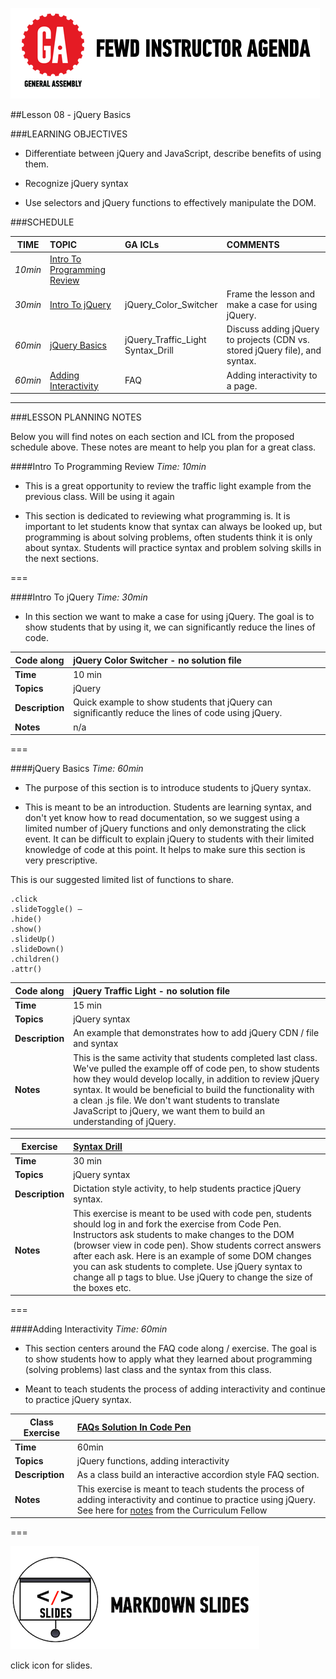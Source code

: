 ![GeneralAssemb.ly](../../img/icons/instr_agenda.png)


##Lesson 08 - jQuery Basics


###LEARNING OBJECTIVES

*	Differentiate between jQuery and JavaScript, describe benefits of using them. 

*	Recognize jQuery syntax

*	Use selectors and jQuery functions to effectively manipulate the DOM.


###SCHEDULE

| TIME        | TOPIC| GA ICLs| COMMENTS |
| ------------- |:-------------|:-------------------|:----------------|
| _10min_ | [Intro To Programming Review]() | | |
| _30min_ | [Intro To jQuery]() | jQuery_Color_Switcher| Frame the lesson and make a case for using jQuery. |
| _60min_ | [jQuery Basics]() | jQuery_Traffic_Light <br> Syntax_Drill | Discuss adding jQuery to projects (CDN vs. stored jQuery file), and syntax. |
| _60min_ | [Adding Interactivity]() | FAQ | Adding interactivity to a page. |

---

###LESSON PLANNING NOTES

Below you will find notes on each section and ICL from the proposed schedule above. These notes are  meant to help you plan for a great class.


####Intro To Programming Review 
_Time: 10min_

*	This is a great opportunity to review the traffic light example from the previous class. Will be using it again

*	This section is dedicated to reviewing what programming is. It is important to let students know that syntax can always be looked up, but programming is about solving problems, often students think it is only about syntax. Students will practice syntax and problem solving skills in the next sections. 

===


####Intro To jQuery
_Time: 30min_

*	In this section we want to make a case for using jQuery. The goal is to show students that by using it, we can significantly reduce the lines of code.


| Code along | jQuery Color Switcher - no solution file |
| ------------- |:-------------|
| __Time__ | 10 min| 
| __Topics__ | jQuery | 
| __Description__| Quick example to show students that jQuery can significantly reduce the lines of code using jQuery.|    
| __Notes__| n/a | 


===


####jQuery Basics
_Time: 60min_

*	The purpose of this section is to introduce students to jQuery syntax.

* This is meant to be an introduction. Students are learning syntax, and don't yet know how to read documentation, so we suggest using a limited number of jQuery functions and only demonstrating the click event. It can be difficult to explain jQuery to students with their limited knowledge of code at this point. It helps to make sure this section is very prescriptive. 

This is our suggested limited list of functions to share.

```
.click
.slideToggle() – 
.hide()
.show()
.slideUp() 
.slideDown()
.children()
.attr()
```

| Code along | jQuery Traffic Light - no solution file |
| ------------- |:-------------|
| __Time__ | 15 min| 
| __Topics__ | jQuery syntax| 
| __Description__| An example that demonstrates how to add jQuery CDN / file and syntax |    
| __Notes__| This is the same activity that students completed last class. We've pulled the example off of code pen, to show students how they would develop locally, in addition to review jQuery syntax. It would be beneficial to build the functionality with a clean .js file. We don't want students to translate JavaScript to jQuery, we want them to build an understanding of jQuery.| 


| Exercise | [Syntax Drill](http://codepen.io/GeneralAssembly/pen/EAubl?editors=110) |
| ------------- |:-------------|
| __Time__ | 30 min| 
| __Topics__ | jQuery syntax| 
| __Description__| Dictation style activity, to help students practice jQuery syntax. |    
| __Notes__| This exercise is meant to be used with code pen, students should log in and fork the exercise from Code Pen. Instructors ask students to make changes to the DOM (browser view in code pen). Show students correct answers after each ask. Here is an example of some DOM changes you can ask students to complete. Use jQuery syntax to change all p tags to blue. Use jQuery to change the size of the boxes etc. | 

===

####Adding Interactivity
_Time: 60min_

*	This section centers around the FAQ code along / exercise. The goal is to show students how to apply what they learned about programming (solving problems) last class and the syntax from this class.

*	Meant to teach students the process of adding interactivity and continue to practice jQuery syntax. 

| Class Exercise |[FAQs Solution In Code Pen](http://codepen.io/nevan/pen/mKzvs) |
| ------------- |:-------------|
| __Time__ | 60min |
| __Topics__ | jQuery functions, adding interactivity| 
| __Description__|As a class build an interactive accordion style FAQ section. |    
| __Notes__| This exercise is meant to teach students the process of adding interactivity and continue to practice using jQuery. See here for [notes]() from the Curriculum Fellow | 


===


[![slides](../../img/icons/slides.png)](slides.md)

click icon for slides.
